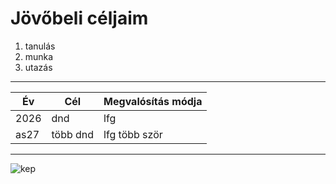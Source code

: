# Jövőbeli céljaim

1. tanulás
2. munka
3. utazás

---

| Év    | Cél       | Megvalósítás módja |
|-------|-----------|--------------------|
| 2026  | dnd       | lfg                |
| as27  | több dnd  | lfg több ször      |

---

![kep](https://images.steamusercontent.com/ugc/1690522341905398802/3E1BB499FC8E46925E5C9F2A7F3164882029932F/?imw=5000&imh=5000&ima=fit&impolicy=Letterbox&imcolor=%23000000&letterbox=false)